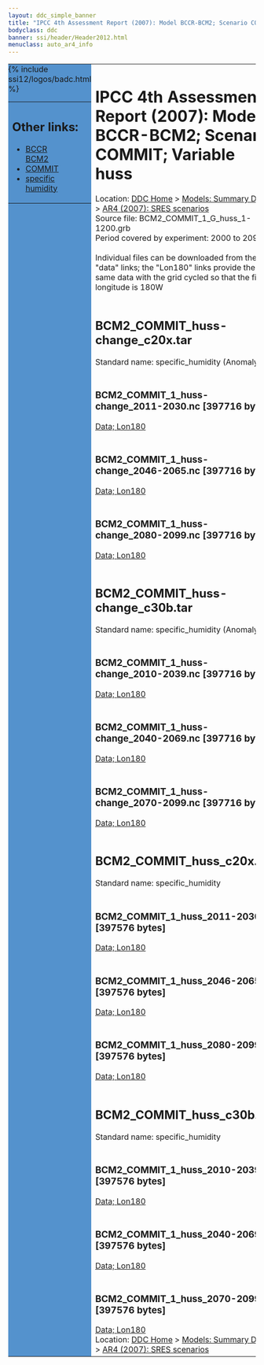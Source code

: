 ```yaml
---
layout: ddc_simple_banner
title: "IPCC 4th Assessment Report (2007): Model BCCR-BCM2; Scenario COMMIT; Variable huss"
bodyclass: ddc
banner: ssi/header/Header2012.html
menuclass: auto_ar4_info
---
```



<table width="100%" border="0" cellspacing="0" cellpadding="0" style="border-collapse: collapse;">
<tr style="margin:0;padding:0;border:0;">
<td style="margin:0;padding:0;border:0;height:1pt;width:150pt;background:#5492CD;" valign="top" >

<div id="lh-col2" class="auto_ar4_info">
<table class="menumain" bgcolor="#5492CD" cellspacing="0" width="100%" border="0">
<tr><td>
<h2> Other links:</h2>
<ul>
<li><a href="/auto/ar4/model-BCCR-BCM2.html">BCCR<br/>BCM2</a></li>
<li><a href="/auto/ar4/scenario-COMMIT.html">COMMIT</a></li>
<li><a href="/auto/ar4/var-specific_humidity.html">specific humidity</a></li>
</ul>
</td></tr>
{% include ssi12/logos/badc.html %}
</table>
</div>
</td>
<td><h1>IPCC 4th Assessment Report (2007): Model BCCR-BCM2; Scenario COMMIT; Variable huss</h1>

<!-- Breadcrumb1 -->
<div id="breadcrumb1" align="left">
Location: <a href="/index.html">DDC Home</a> > <a href="/sim/gcm_clim/">Models: Summary Data</a>
> <a href="/sim/gcm_clim/SRES_AR4/index.html">AR4 (2007): SRES scenarios</a>
</div>
<!-- End of Breadcrumb1 -->Source file: BCM2_COMMIT_1_G_huss_1-1200.grb
<br/>
Period covered by experiment: 2000 to 2099<br/>
<br/>Individual files can be downloaded from the "data" links; the "Lon180" links provide the same data
         with the grid cycled so that the first longitude is 180W<br/>
<br/><h2>BCM2_COMMIT_huss-change_c20x.tar</h2>
Standard name: specific_humidity (Anomaly)<br>
<br/><h3>BCM2_COMMIT_1_huss-change_2011-2030.nc [397716 bytes]</h3>
<a href="/cgi-bin/downl/ar4_nc/huss/BCM2_COMMIT_1_huss-change_2011-2030.nc">Data; </a><a href="/cgi-bin/downl/ar4_nc/huss/BCM2_COMMIT_1_huss-change_2011-2030.cyto180.nc"> Lon180</a><br/>
<br/><h3>BCM2_COMMIT_1_huss-change_2046-2065.nc [397716 bytes]</h3>
<a href="/cgi-bin/downl/ar4_nc/huss/BCM2_COMMIT_1_huss-change_2046-2065.nc">Data; </a><a href="/cgi-bin/downl/ar4_nc/huss/BCM2_COMMIT_1_huss-change_2046-2065.cyto180.nc"> Lon180</a><br/>
<br/><h3>BCM2_COMMIT_1_huss-change_2080-2099.nc [397716 bytes]</h3>
<a href="/cgi-bin/downl/ar4_nc/huss/BCM2_COMMIT_1_huss-change_2080-2099.nc">Data; </a><a href="/cgi-bin/downl/ar4_nc/huss/BCM2_COMMIT_1_huss-change_2080-2099.cyto180.nc"> Lon180</a><br/>
<br/><h2>BCM2_COMMIT_huss-change_c30b.tar</h2>
Standard name: specific_humidity (Anomaly)<br>
<br/><h3>BCM2_COMMIT_1_huss-change_2010-2039.nc [397716 bytes]</h3>
<a href="/cgi-bin/downl/ar4_nc/huss/BCM2_COMMIT_1_huss-change_2010-2039.nc">Data; </a><a href="/cgi-bin/downl/ar4_nc/huss/BCM2_COMMIT_1_huss-change_2010-2039.cyto180.nc"> Lon180</a><br/>
<br/><h3>BCM2_COMMIT_1_huss-change_2040-2069.nc [397716 bytes]</h3>
<a href="/cgi-bin/downl/ar4_nc/huss/BCM2_COMMIT_1_huss-change_2040-2069.nc">Data; </a><a href="/cgi-bin/downl/ar4_nc/huss/BCM2_COMMIT_1_huss-change_2040-2069.cyto180.nc"> Lon180</a><br/>
<br/><h3>BCM2_COMMIT_1_huss-change_2070-2099.nc [397716 bytes]</h3>
<a href="/cgi-bin/downl/ar4_nc/huss/BCM2_COMMIT_1_huss-change_2070-2099.nc">Data; </a><a href="/cgi-bin/downl/ar4_nc/huss/BCM2_COMMIT_1_huss-change_2070-2099.cyto180.nc"> Lon180</a><br/>
<br/><h2>BCM2_COMMIT_huss_c20x.tar</h2>
Standard name: specific_humidity<br>
<br/><h3>BCM2_COMMIT_1_huss_2011-2030.nc [397576 bytes]</h3>
<a href="/cgi-bin/downl/ar4_nc/huss/BCM2_COMMIT_1_huss_2011-2030.nc">Data; </a><a href="/cgi-bin/downl/ar4_nc/huss/BCM2_COMMIT_1_huss_2011-2030.cyto180.nc"> Lon180</a><br/>
<br/><h3>BCM2_COMMIT_1_huss_2046-2065.nc [397576 bytes]</h3>
<a href="/cgi-bin/downl/ar4_nc/huss/BCM2_COMMIT_1_huss_2046-2065.nc">Data; </a><a href="/cgi-bin/downl/ar4_nc/huss/BCM2_COMMIT_1_huss_2046-2065.cyto180.nc"> Lon180</a><br/>
<br/><h3>BCM2_COMMIT_1_huss_2080-2099.nc [397576 bytes]</h3>
<a href="/cgi-bin/downl/ar4_nc/huss/BCM2_COMMIT_1_huss_2080-2099.nc">Data; </a><a href="/cgi-bin/downl/ar4_nc/huss/BCM2_COMMIT_1_huss_2080-2099.cyto180.nc"> Lon180</a><br/>
<br/><h2>BCM2_COMMIT_huss_c30b.tar</h2>
Standard name: specific_humidity<br>
<br/><h3>BCM2_COMMIT_1_huss_2010-2039.nc [397576 bytes]</h3>
<a href="/cgi-bin/downl/ar4_nc/huss/BCM2_COMMIT_1_huss_2010-2039.nc">Data; </a><a href="/cgi-bin/downl/ar4_nc/huss/BCM2_COMMIT_1_huss_2010-2039.cyto180.nc"> Lon180</a><br/>
<br/><h3>BCM2_COMMIT_1_huss_2040-2069.nc [397576 bytes]</h3>
<a href="/cgi-bin/downl/ar4_nc/huss/BCM2_COMMIT_1_huss_2040-2069.nc">Data; </a><a href="/cgi-bin/downl/ar4_nc/huss/BCM2_COMMIT_1_huss_2040-2069.cyto180.nc"> Lon180</a><br/>
<br/><h3>BCM2_COMMIT_1_huss_2070-2099.nc [397576 bytes]</h3>
<a href="/cgi-bin/downl/ar4_nc/huss/BCM2_COMMIT_1_huss_2070-2099.nc">Data; </a><a href="/cgi-bin/downl/ar4_nc/huss/BCM2_COMMIT_1_huss_2070-2099.cyto180.nc"> Lon180</a><br/>
<!-- Breadcrumb2 -->
<div id="breadcrumb2" align="left">
Location: <a href="/index.html">DDC Home</a> > <a href="/sim/gcm_clim/">Models: Summary Data</a>
> <a href="/sim/gcm_clim/SRES_AR4/index.html">AR4 (2007): SRES scenarios</a>
</div>
<!-- End of Breadcrumb2 --></td></tr></table>
